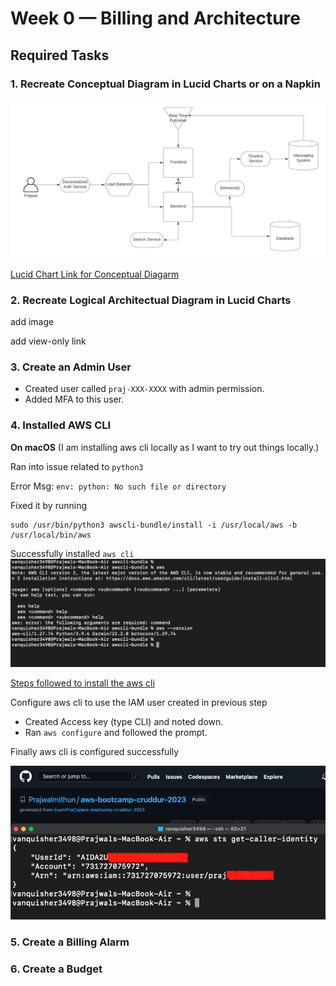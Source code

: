 # Week 0 — Billing and Architecture

## Required Tasks

### 1. Recreate Conceptual Diagram in Lucid Charts or on a Napkin

![Cruddur Conceptual Diagarm](assets/1_Conceptual_Diagarm_Cruddur_.png)

[Lucid Chart Link for Conceptual Diagarm](https://lucid.app/lucidchart/6eae65ac-1af5-4335-9e44-a79f856a8106/edit?viewport_loc=-602%2C-905%2C3158%2C1402%2C0_0&invitationId=inv_3ba14426-5d83-474a-9602-809052162773)

### 2. Recreate Logical Architectual Diagram in Lucid Charts

add image

add view-only link

### 3. Create an Admin User
- Created user called `praj-XXX-XXXX` with admin permission.
- Added MFA to this user. 

### 4. Installed AWS CLI

**On macOS** (I am installing aws cli locally as I want to try out things locally.)

Ran into issue related to `python3` 

Error Msg: `env: python: No such file or directory` 

Fixed it by running 

```
sudo /usr/bin/python3 awscli-bundle/install -i /usr/local/aws -b /usr/local/bin/aws
```
Successfully installed `aws cli` 
![AWS CLI installation on macOS](assets/2_AWS_CLI_install.png)

[Steps followed to install the aws cli](https://docs.aws.amazon.com/cli/v1/userguide/install-macos.html#install-macosos-bundled-sudo)

Configure aws cli to use the IAM user created in previous step

- Created Access key (type CLI) and noted down.
- Ran `aws configure` and followed the prompt. 

Finally aws cli is configured successfully

![AWS CLI Configured and can be used by IAM user](assets/3_AWS_CLI_Configuration.png)


### 5. Create a Billing Alarm

### 6. Create a Budget
